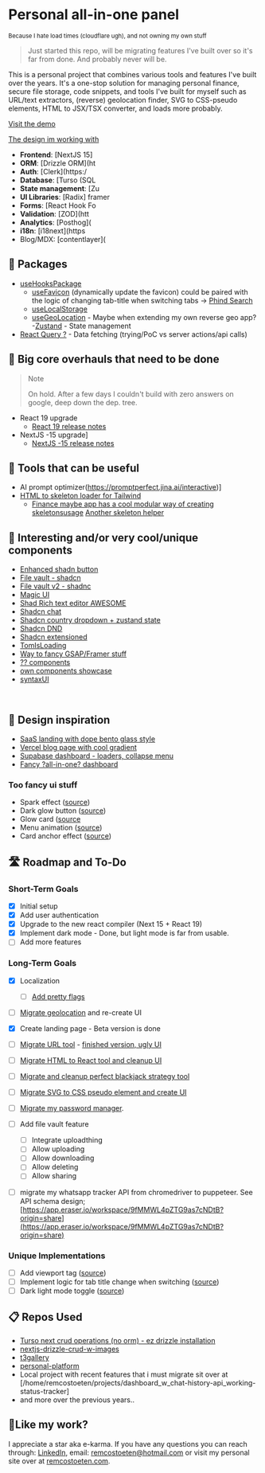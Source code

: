# Personal all-in-one panel

<small>Because I hate load times (cloudflare ugh), and not owning my own stuff</small>

> Just started this repo, will be migrating features I've built over so it's far from done. And probably never will be.

This is a personal project that combines various tools and features I've built over the years. It's a one-stop solution for managing personal finance, secure file storage, code snippets, and tools I've built for myself such as URL/text extractors, (reverse) geolocation finder, SVG to CSS-pseudo elements, HTML to JSX/TSX converter, and loads more probably.

[Visit the demo](https://panel.remcostoeten.com)

[The design im working with](https://www.figma.com/community/file/1380305920742671237)

-   **Frontend**: [NextJS 15]
-   **ORM**: [Drizzle ORM](ht
-   **Auth**: [Clerk](https:/
-   **Database**: [Turso (SQL
-   **State management**: [Zu
-   **UI Libraries**: [Radix] framer
-   **Forms**: [React Hook Fo
-   **Validation**: [ZOD](htt
-   **Analytics**: [Posthog](
    <br/>
-   **i18n**: [i18next](https
-   Blog/MDX: [contentlayer](

## 🐻 Packages

-   [useHooksPackage](https://usehooks.com/)
    -   [useFavicon](https://usehooks.com/useFavicon) (dynamically update the favicon)
        could be paired with the logic of changing tab-title when switching tabs -> [Phind Search](https://www.phind.com/search?cache=bop1542bh6cu90jan1hi6y4c)
    -   [useLocalStorage](https://usehooks.com/uselocalstorage)
    -   [useGeoLocation](https://usehooks.com/usegeolocation) - Maybe when extending my own reverse geo app? -[Zustand](https://zustand.surge.sh/) - State management<br/>
-   [React Query ?](https://react-query.tanstack.com/) - Data fetching (trying/PoC vs server actions/api calls)
    <br/>

## 🐻 Big core overhauls that need to be done

> > [!NOTE]
> > On hold. After a few days I couldn't build with zero answers on google, deep down the dep. tree.

-   React 19 upgrade
    -   [React 19 release notes](https://reactjs.org/blog/2022/02/23/react-19.html#release-notes)
-   NextJS -15 upgrade]
    -   [NextJS -15 release notes](https://nextjs.org/blog/next-15#release-notes)

## 🐻 Tools that can be useful

-   AI prompt optimizer(<https://promptperfect.jina.ai/interactive>)]
-   [HTML to skeleton loader for Tailwind](https://gpt-skeleton.vercel.app/generate)
    -   [Finance maybe app has a cool modular way of creating skeletons](https://github.com/maybe-finance/maybe-archive/tree/main/libs/design-system/src/lib/LoadingPlaceholder)[usage]()
        [Another skeleton helper](https://mkfizi.dev/tailbone/)

## 🐻 Interesting and/or very cool/unique components

-   [Enhanced shadn button](https://enhanced-button.vercel.app/)
-   [File vault - shadcn](https://file-vault-delta.vercel.app/)
-   [File vault v2 - shadnc](https://uploader.sadmn.com/)
-   [Magic UI](https://magicui.design/)
-   [Shad Rich text editor AWESOME](https://github.com/udecode/plate)
-   [Shadcn chat](https://shadcn-chat.vercel.app/)
-   [Shadcn country dropdown + zustand state](https://github.com/Jayprecode/country-state-dropdown)
-   [Shadcn DND](https://github.com/Georgegriff/react-dnd-kit-tailwind-shadcn-ui)
-   [Shadcn extensioned](https://shadcn-extension.vercel.app/docs/file-upload)
-   [TomIsLoading](https://www.hover.dev/)
-   [Way to fancy GSAP/Framer stuff](https://blog.olivierlarose.com/tutorials)
-   [?? components](https://components.bridger.to/hero)
-   [own components showcase](https://github.com/remcostoeten/fancy-component-showcase)
-   [syntaxUI](https://syntaxui.com/)

<br/>

## 🐻 Design inspiration

-   [SaaS landing with dope bento glass style](https://www.hover.dev/templates/demo/the-startup)
-   [Vercel blog page with cool gradient](https://vercel.com/blog/deploy-summary)
-   [Supabase dashboard - loaders, collapse menu](https://supabase.com/dashboard/projects)
-   [Fancy ?all-in-one? dashboard](https://web.clay.earth/)

### Too fancy ui stuff

-   Spark effect ([source](https://codepen.io/hexagoncircle/details/bGZdWyw))
-   Dark glow button ([source](https://codepen.io/collinsworth/pen/zYepgqG))
-   Glow card ([source](https://codepen.io/jh3y/pen/MWxgJXY)
-   Menu animation ([source](https://codepen.io/jh3y/pen/GRapZqO))
-   Card anchor effect ([source](https://codepen.io/jh3y/pen/MWLyGxo))
    </br>

## 🛣️ Roadmap and To-Do

### Short-Term Goals

-   [x] Initial setup
-   [x] Add user authentication
-   [x] Upgrade to the new react compiler (Next 15 + React 19)
-   [x] Implement dark mode - Done, but light mode is far from usable.
-   [ ] Add more features

### Long-Term Goals

-   [x] Localization
    -   [ ] [Add pretty flags](https://flagpack.xyz/)
-   [ ] [Migrate geolocation](https://features.remcostoeten.com/geolocation) and re-create UI
-   [x] Create landing page - Beta version is done
-   [ ] [Migrate URL tool](https://url.remcostoeten.com/) - [finished version, ugly UI](https://vsc.remcostoeten.com/)
-   [ ] [Migrate HTML to React tool and cleanup UI](https://portfolio.remcostoeten.com/html-to-jsx)
-   [ ] [Migrate and cleanup perfect blackjack strategy tool](https://portfolio.remcostoeten.com/blackjack)
-   [ ] [Migrate SVG to CSS pseudo element and create UI]()
-   [ ] [Migrate my password manager](https://password-manager.remcostoeten.com).
-   [ ] Add file vault feature

    -   [ ] Integrate uploadthing
    -   [ ] Allow uploading
    -   [ ] Allow downloading
    -   [ ] Allow deleting
    -   [ ] Allow sharing

-   [ ] migrate my whatsapp tracker API from chromedriver to puppeteer. See API schema design;
        [https://app.eraser.io/workspace/9fMMWL4pZTG9as7cNDtB?origin=share](https://app.eraser.io/workspace/9fMMWL4pZTG9as7cNDtB?origin=share)

### Unique Implementations

-   [ ] Add viewport tag ([source](https://www.youtube.com/shorts/YqAxXBrrryc))
-   [ ] Implement logic for tab title change when switching ([source](https://www.phind.com/search?cache=bop1542bh6cu90jan1hi6y4c))
-   [ ] Dark light mode toggle ([source](https://codepen.io/jh3y/pen/GRaWZrw))

<h2> 📋 Repos Used</h2>

-   [Turso next crud operations (no orm) - ez drizzle installation](https://github.com/remcostoeten/turso-nextjs-starter)
-   [nextjs-drizzle-crud-w-images](https://github.com/remcostoeten/nextjs-drizzle-crud-w-images-tfw-no-relation-ship-sad-pepe)
-   [t3gallery](https://github.com/remcostoeten/t3gallery)
-   [personal-platform](https://github.com/remcostoeten/personal-platform)
-   Local project with recent features that i must migrate sit over at [/home/remcostoeten/projects/dashboard_w_chat-history-api_working-status-tracker]
-   and more over the previous years..
    <br/>

<h2>💖Like my work?</h2>

I appreciate a star aka e-karma. If you have any questions you can reach through:
[LinkedIn](https://linkedin.com/in/remco-stoeten/), email: <a href="mailto:remcostoeten@hotmail.com">remcostoeten@hotmail.com</a>
or visit my personal site over at [remcostoeten.com](https://remcostoeten.com).
